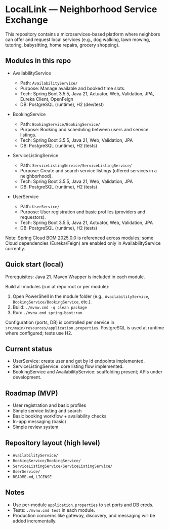 # LocalLink — Neighborhood Service Exchange

This repository contains a microservices-based platform where neighbors can offer and request local services (e.g., dog walking, lawn mowing, tutoring, babysitting, home repairs, grocery shopping).

## Modules in this repo

- AvailabilityService

  - Path: `AvailabilityService/`
  - Purpose: Manage available and booked time slots.
  - Tech: Spring Boot 3.5.5, Java 21, Actuator, Web, Validation, JPA, Eureka Client, OpenFeign
  - DB: PostgreSQL (runtime), H2 (dev/test)

- BookingService

  - Path: `BookingService/BookingService/`
  - Purpose: Booking and scheduling between users and service listings.
  - Tech: Spring Boot 3.5.5, Java 21, Web, Validation, JPA
  - DB: PostgreSQL (runtime), H2 (tests)

- ServiceListingService

  - Path: `ServiceListingService/ServiceListingService/`
  - Purpose: Create and search service listings (offered services in a neighborhood).
  - Tech: Spring Boot 3.5.5, Java 21, Web, Validation, JPA
  - DB: PostgreSQL (runtime), H2 (tests)

- UserService
  - Path: `UserService/`
  - Purpose: User registration and basic profiles (providers and requestors).
  - Tech: Spring Boot 3.5.5, Java 21, Actuator, Web, Validation, JPA
  - DB: PostgreSQL (runtime), H2 (tests)

Note: Spring Cloud BOM 2025.0.0 is referenced across modules; some Cloud dependencies (Eureka/Feign) are enabled only in AvailabilityService currently.

## Quick start (local)

Prerequisites: Java 21. Maven Wrapper is included in each module.

Build all modules (run at repo root or per module):

1. Open PowerShell in the module folder (e.g., `AvailabilityService`, `BookingService/BookingService`, etc.).
2. Build: `./mvnw.cmd -q clean package`
3. Run: `./mvnw.cmd spring-boot:run`

Configuration (ports, DB) is controlled per service in `src/main/resources/application.properties`. PostgreSQL is used at runtime where configured; tests use H2.

## Current status

- UserService: create user and get by id endpoints implemented.
- ServiceListingService: core listing flow implemented.
- BookingService and AvailabilityService: scaffolding present; APIs under development.

## Roadmap (MVP)

- User registration and basic profiles
- Simple service listing and search
- Basic booking workflow + availability checks
- In-app messaging (basic)
- Simple review system

## Repository layout (high level)

- `AvailabilityService/`
- `BookingService/BookingService/`
- `ServiceListingService/ServiceListingService/`
- `UserService/`
- `README.md`, `LICENSE`

## Notes

- Use per-module `application.properties` to set ports and DB creds.
- Tests: `./mvnw.cmd test` in each module.
- Production concerns like gateway, discovery, and messaging will be added incrementally.
